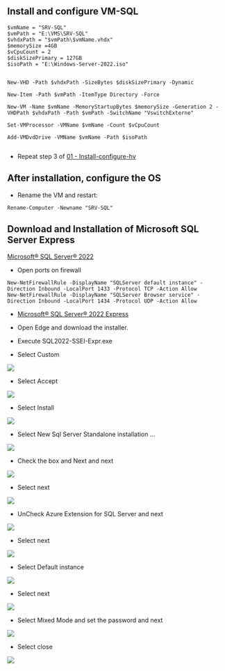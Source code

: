 ## Install and configure VM-SQL

```
$vmName = "SRV-SQL"
$vmPath = "E:\VMS\SRV-SQL"
$vhdxPath = "$vmPath\$vmName.vhdx"
$memorySize =4GB
$vCpuCount = 2
$diskSizePrimary = 127GB
$isoPath = "E:\Windows-Server-2022.iso"


New-VHD -Path $vhdxPath -SizeBytes $diskSizePrimary -Dynamic

New-Item -Path $vmPath -ItemType Directory -Force

New-VM -Name $vmName -MemoryStartupBytes $memorySize -Generation 2 -VHDPath $vhdxPath -Path $vmPath -SwitchName "VswitchExterne"

Set-VMProcessor -VMName $vmName -Count $vCpuCount

Add-VMDvdDrive -VMName $vmName -Path $isoPath


```

* Repeat step 3 of [01 - Install-configure-hv](https://github.com/rafamellonh/AzureMigrate/blob/main/On-premises/01%20-%20Install-configure-hv.md)  


## After installation, configure the OS

* Rename the VM and restart:

```
Rename-Computer -Newname "SRV-SQL"

```

## Download and Installation of Microsoft SQL Server Express

[Microsoft® SQL Server® 2022](https://learn.microsoft.com/en-us/sql/sql-server/install/instance-configuration?view=sql-server-ver16)  


* Open ports on firewall

```
New-NetFirewallRule -DisplayName "SQLServer default instance" -Direction Inbound -LocalPort 1433 -Protocol TCP -Action Allow
New-NetFirewallRule -DisplayName "SQLServer Browser service" -Direction Inbound -LocalPort 1434 -Protocol UDP -Action Allow

```

* [Microsoft® SQL Server® 2022 Express](https://download.microsoft.com/download/5/1/4/5145fe04-4d30-4b85-b0d1-39533663a2f1/SQL2022-SSEI-Expr.exe)  

* Open Edge and download the installer.

* Execute SQL2022-SSEI-Expr.exe

* Select Custom

![](/On-premises/img-on/install-sql01.png)

* Select Accept

![](/On-premises/img-on/install-sql02.png)

* Select Install

![](/On-premises/img-on/install-sql03.png)

* Select New Sql Server Standalone installation ...

![](/On-premises/img-on/install-sql04.png)

* Check the box and Next and next

![](/On-premises/img-on/install-sql05.png)

* Select next

![](/On-premises/img-on/install-sql06.png)

* UnCheck Azure Extension for SQL Server and next

![](/On-premises/img-on/install-sql07.png)

* Select next

![](/On-premises/img-on/install-sql08.png)

* Select Default instance

![](/On-premises/img-on/install-sql09.png)

* Select next

![](/On-premises/img-on/install-sql10.png)

* Select Mixed Mode and set the password and next

![](/On-premises/img-on/install-sql11.png)

* Select close

![](/On-premises/img-on/install-sql12.png)


